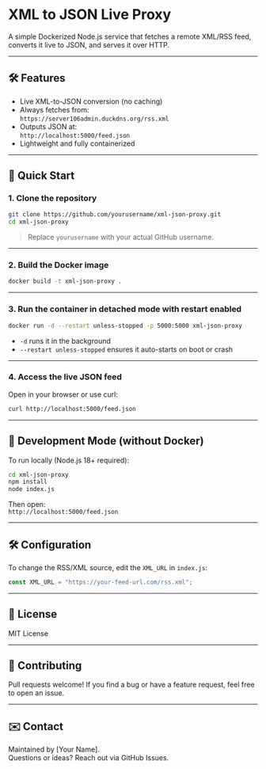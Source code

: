 # XML to JSON Live Proxy

A simple Dockerized Node.js service that fetches a remote XML/RSS feed, converts it live to JSON, and serves it over HTTP.

---

## 🛠 Features

- Live XML-to-JSON conversion (no caching)
- Always fetches from:  
  `https://server106admin.duckdns.org/rss.xml`
- Outputs JSON at:  
  `http://localhost:5000/feed.json`
- Lightweight and fully containerized

---

## 🚀 Quick Start

### 1. Clone the repository

```bash
git clone https://github.com/yourusername/xml-json-proxy.git
cd xml-json-proxy
```

> Replace `yourusername` with your actual GitHub username.

---

### 2. Build the Docker image

```bash
docker build -t xml-json-proxy .
```

---

### 3. Run the container in detached mode with restart enabled

```bash
docker run -d --restart unless-stopped -p 5000:5000 xml-json-proxy
```

- `-d` runs it in the background
- `--restart unless-stopped` ensures it auto-starts on boot or crash

---

### 4. Access the live JSON feed

Open in your browser or use curl:

```bash
curl http://localhost:5000/feed.json
```

---

## 🔧 Development Mode (without Docker)

To run locally (Node.js 18+ required):

```bash
cd xml-json-proxy
npm install
node index.js
```

Then open:  
`http://localhost:5000/feed.json`

---

## 🛠 Configuration

To change the RSS/XML source, edit the `XML_URL` in `index.js`:

```js
const XML_URL = "https://your-feed-url.com/rss.xml";
```

---

## 📜 License

MIT License

---

## 🤝 Contributing

Pull requests welcome! If you find a bug or have a feature request, feel free to open an issue.

---

## ✉️ Contact

Maintained by [Your Name].  
Questions or ideas? Reach out via GitHub Issues.
